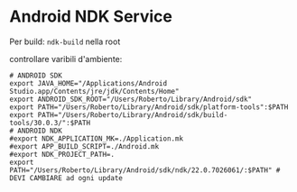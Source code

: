 Android NDK Service
===================

Per build: `ndk-build` nella root

controllare varibili d'ambiente:
```
# ANDROID SDK
export JAVA_HOME="/Applications/Android Studio.app/Contents/jre/jdk/Contents/Home"
export ANDROID_SDK_ROOT="/Users/Roberto/Library/Android/sdk"
export PATH="/Users/Roberto/Library/Android/sdk/platform-tools":$PATH
export PATH="/Users/Roberto/Library/Android/sdk/build-tools/30.0.3/":$PATH
# ANDROID NDK
#export NDK_APPLICATION_MK=./Application.mk
#export APP_BUILD_SCRIPT=./Android.mk
#export NDK_PROJECT_PATH=.
export PATH="/Users/Roberto/Library/Android/sdk/ndk/22.0.7026061/:$PATH" # DEVI CAMBIARE ad ogni update
```
